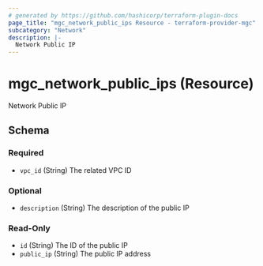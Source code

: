 ```yaml
---
# generated by https://github.com/hashicorp/terraform-plugin-docs
page_title: "mgc_network_public_ips Resource - terraform-provider-mgc"
subcategory: "Network"
description: |-
  Network Public IP
---
```


# mgc_network_public_ips (Resource)

Network Public IP



<!-- schema generated by tfplugindocs -->
## Schema

### Required

- `vpc_id` (String) The related VPC ID

### Optional

- `description` (String) The description of the public IP

### Read-Only

- `id` (String) The ID of the public IP
- `public_ip` (String) The public IP address
